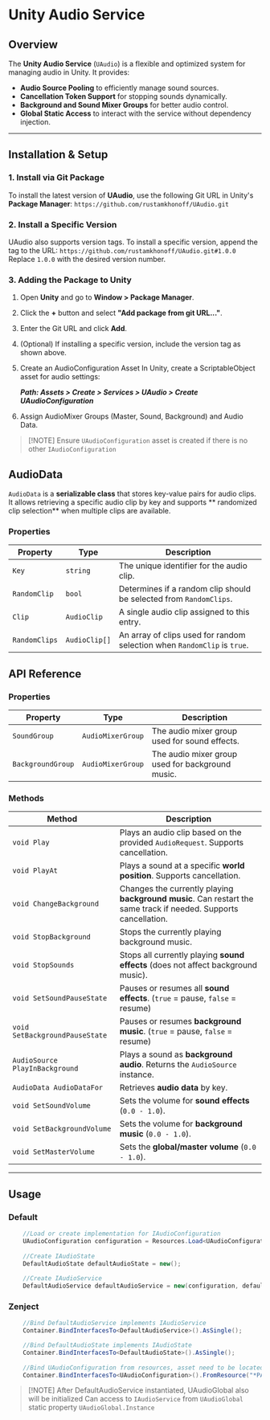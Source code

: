# Unity Audio Service

## Overview

The **Unity Audio Service** (`UAudio`) is a flexible and optimized system for managing audio in Unity. It provides:

- **Audio Source Pooling** to efficiently manage sound sources.
- **Cancellation Token Support** for stopping sounds dynamically.
- **Background and Sound Mixer Groups** for better audio control.
- **Global Static Access** to interact with the service without dependency injection.

---

## Installation & Setup

### 1. Install via Git Package

To install the latest version of **UAudio**, use the following Git URL in Unity's **Package Manager**:
`https://github.com/rustamkhonoff/UAudio.git`

### 2. Install a Specific Version

UAudio also supports version tags. To install a specific version, append the tag to the URL:
`https://github.com/rustamkhonoff/UAudio.git#1.0.0`
Replace `1.0.0` with the desired version number.

### 3. Adding the Package to Unity

1. Open **Unity** and go to **Window > Package Manager**.
2. Click the **+** button and select **"Add package from git URL..."**.
3. Enter the Git URL and click **Add**.
4. (Optional) If installing a specific version, include the version tag as shown above.
5. Create an AudioConfiguration Asset
   In Unity, create a ScriptableObject asset for audio settings:

   _**Path: Assets > Create > Services > UAudio > Create UAudioConfiguration**_

6. Assign AudioMixer Groups (Master, Sound, Background) and Audio Data.

> [!NOTE] Ensure `UAudioConfiguration` asset is created if there is no other `IAudioConfiguration`

## AudioData

`AudioData` is a **serializable class** that stores key-value pairs for audio clips. It allows retrieving a specific audio clip by key and supports **
randomized clip selection** when multiple clips are available.

### Properties

| Property      | Type          | Description                                                              |
|---------------|---------------|--------------------------------------------------------------------------|
| `Key`         | `string`      | The unique identifier for the audio clip.                                |
| `RandomClip`  | `bool`        | Determines if a random clip should be selected from `RandomClips`.       |
| `Clip`        | `AudioClip`   | A single audio clip assigned to this entry.                              |
| `RandomClips` | `AudioClip[]` | An array of clips used for random selection when `RandomClip` is `true`. |

## API Reference

### Properties

| Property | Type | Description |
|----------|------|-------------|
| `SoundGroup` | `AudioMixerGroup` | The audio mixer group used for sound effects. |
| `BackgroundGroup` | `AudioMixerGroup` | The audio mixer group used for background music. |

### Methods

| Method | Description |
|--------|-------------|
| `void Play` | Plays an audio clip based on the provided `AudioRequest`. Supports cancellation. |
| `void PlayAt` | Plays a sound at a specific **world position**. Supports cancellation. |
| `void ChangeBackground` | Changes the currently playing **background music**. Can restart the same track if needed. Supports cancellation. |
| `void StopBackground` | Stops the currently playing background music. |
| `void StopSounds` | Stops all currently playing **sound effects** (does not affect background music). |
| `void SetSoundPauseState` | Pauses or resumes all **sound effects**. (`true` = pause, `false` = resume) |
| `void SetBackgroundPauseState` | Pauses or resumes **background music**. (`true` = pause, `false` = resume) |
| `AudioSource PlayInBackground` | Plays a sound as **background audio**. Returns the `AudioSource` instance. |
| `AudioData AudioDataFor` | Retrieves **audio data** by key. |
| `void SetSoundVolume` | Sets the volume for **sound effects** (`0.0 - 1.0`). |
| `void SetBackgroundVolume` | Sets the volume for **background music** (`0.0 - 1.0`). |
| `void SetMasterVolume` | Sets the **global/master volume** (`0.0 - 1.0`). |

---

## Usage

### Default

```csharp
    //Load or create implementation for IAudioConfiguration
    UAudioConfiguration configuration = Resources.Load<UAudioConfiguration>("StaticData/Audio/AudioServiceConfiguration");
        
    //Create IAudioState
    DefaultAudioState defaultAudioState = new();
        
    //Create IAudioService
    DefaultAudioService defaultAudioService = new(configuration, defaultAudioState);
```

### Zenject

```csharp
    //Bind DefaultAudioService implements IAudioService
    Container.BindInterfacesTo<DefaultAudioService>().AsSingle();

    //Bind DefaultAudioState implements IAudioState
    Container.BindInterfacesTo<DefaultAudioState>().AsSingle();
        
    //Bind UAudioConfiguration from resources, asset need to be located anywhere in Resources folder, implements IAudioConfiguration
    Container.BindInterfacesTo<UAudioConfiguration>().FromResource("*PATH*").AsSingle();
```

> [!NOTE] After DefaultAudioService instantiated, UAudioGlobal also will be initialized
> Can access to `IAudioService` from `UAudioGlobal` static property `UAudioGlobal.Instance`

###     